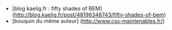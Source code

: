 - [blog kaelig.fr : fifty shades of BEM] (http://blog.kaelig.fr/post/48196348743/fifty-shades-of-bem)
- [bouquin du même auteur] (http://www.css-maintenables.fr/)
